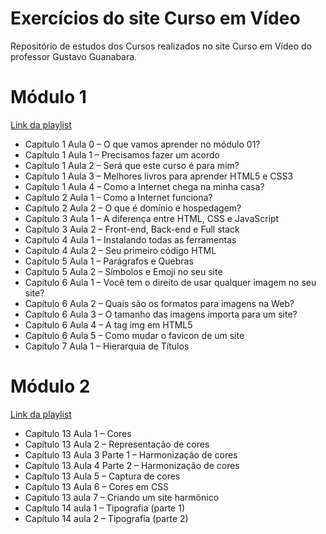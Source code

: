 # Exercícios do site Curso em Vídeo
 Repositório de estudos dos Cursos realizados no site Curso em Vídeo do professor Gustavo Guanabara.

# Módulo 1

[Link da playlist](https://www.youtube.com/playlist?list=PLHz_AreHm4dkZ9-atkcmcBaMZdmLHft8n)

* Capítulo 1 Aula 0 – O que vamos aprender no módulo 01?
* Capítulo 1 Aula 1 – Precisamos fazer um acordo
* Capítulo 1 Aula 2 – Será que este curso é para mim?
* Capítulo 1 Aula 3 – Melhores livros para aprender HTML5 e CSS3
* Capítulo 1 Aula 4 – Como a Internet chega na minha casa?
* Capítulo 2 Aula 1 – Como a Internet funciona?
* Capítulo 2 Aula 2 – O que é domínio e hospedagem?
* Capítulo 3 Aula 1 – A diferença entre HTML, CSS e JavaScript
* Capítulo 3 Aula 2 – Front-end, Back-end e Full stack
* Capítulo 4 Aula 1 – Instalando todas as ferramentas
* Capítulo 4 Aula 2 – Seu primeiro código HTML
* Capítulo 5 Aula 1 – Parágrafos e Quebras
* Capítulo 5 Aula 2 – Símbolos e Emoji no seu site
* Capítulo 6 Aula 1 – Você tem o direito de usar qualquer imagem no seu site?
* Capítulo 6 Aula 2 – Quais são os formatos para imagens na Web?
* Capítulo 6 Aula 3 – O tamanho das imagens importa para um site?
* Capítulo 6 Aula 4 – A tag img em HTML5
* Capítulo 6 Aula 5 – Como mudar o favicon de um site
* Capítulo 7 Aula 1 – Hierarquia de Títulos

# Módulo 2

[Link da playlist](https://www.youtube.com/playlist?list=PLHz_AreHm4dlUpEXkY1AyVLQGcpSgVF8s)

* Capítulo 13 Aula 1 – Cores
* Capítulo 13 Aula 2 – Representação de cores
* Capítulo 13 Aula 3 Parte 1 – Harmonização de cores
* Capítulo 13 Aula 4 Parte 2 – Harmonização de cores
* Capítulo 13 Aula 5 – Captura de cores
* Capítulo 13 Aula 6 – Cores em CSS
* Capítulo 13 aula 7 – Criando um site harmônico
* Capítulo 14 aula 1 – Tipografia (parte 1)
* Capítulo 14 aula 2 – Tipografia (parte 2)
